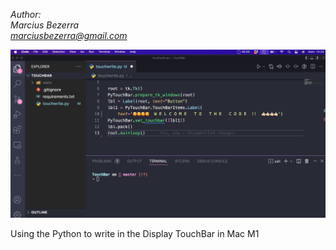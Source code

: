 _Author:\
Marcius Bezerra\
[marciusbezerra@gmail.com](marciusbezerra@gmail.com)_

![PythonM1TouchBar](readme.png)

Using the Python to write in the Display TouchBar in Mac M1